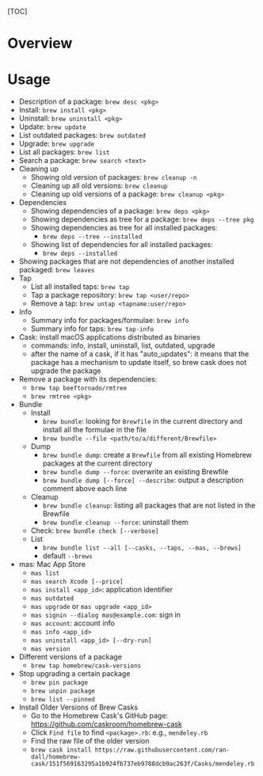 [TOC]

# Overview

# Usage

- Description of a package: `brew desc <pkg>`
- Install: `brew install <pkg>`
- Uninstall: `brew uninstall <pkg>`
- Update: `brew update`
- List outdated packages: `brew outdated`
- Upgrade: `brew upgrade`
- List all packages: `brew list`
- Search a package: `brew search <text>`
- Cleaning up
    + Showing old version of packages: `brew cleanup -n`
    + Cleaning up all old versions: `brew cleanup`
    + Cleaning up old versions of a package: `brew cleanup <pkg>`
- Dependencies
    + Showing dependencies of a package: `brew deps <pkg>`
    + Showing dependencies as tree for a package: `brew deps --tree pkg`
    + Showing dependencies as tree for all installed packages:
        * `brew deps --tree --installed`
    + Showing list of dependencies for all installed packages:
        * `brew deps --installed`
- Showing packages that are not dependencies of another installed
  packaged: `brew leaves`
- Tap
    + List all installed taps: `brew tap`
    + Tap a package repository: `brew tap <user/repo>`
    + Remove a tap: `brew untap <tapname:user/repo>`
- Info
    + Summary info for packages/formulae: `brew info`
    + Summary info for taps: `brew tap-info`
- Cask: install macOS applications distributed as binaries
    + commands: info, install, uninstall, list, outdated, upgrade
    + after the name of a cask, if it has "auto_updates": it means that
      the package has a mechanism to update itself, so brew cask does
      not upgrade the package
- Remove a package with its dependencies:
    + `brew tap beeftornado/rmtree`
    + `brew rmtree <pkg>`
- Bundle
    + Install
        * `brew bundle`: looking for `Brewfile` in the current directory
          and install all the formulae in the file
        * `brew bundle --file <path/to/a/different/Brewfile>`
    + Dump
        * `brew bundle dump`: create a `Brewfile` from all existing
          Homebrew packages at the current directory
        * `brew bundle dump --force`: overwrite an existing Brewfile
        * `brew bundle dump [--force] --describe`: output a description
          comment above each line
    + Cleanup
        * `brew bundle cleanup`: listing all packages that are not
          listed in the Brewfile
        * `brew bundle cleanup --force`: uninstall them
    + Check: `brew bundle check [--verbose]`
    + List
        * `brew bundle list --all [--casks, --taps, --mas, --brews]`
        * default `--brews`
- mas: Mac App Store
    + `mas list`
    + `mas search Xcode [--price]`
    + `mas install <app_id>`: application identifier
    + `mas outdated`
    + `mas upgrade` or `mas upgrade <app_id>`
    + `mas signin --dialog mas@example.com`: sign in
    + `mas account`: account info
    + `mas info <app_id>`
    + `mas uninstall <app_id> [--dry-run]`
    + `mas version`
- Different versions of a package
    + `brew tap homebrew/cask-versions`
- Stop upgrading a certain package
    + `brew pin package`
    + `brew unpin package`
    + `brew list --pinned`
- Install Older Versions of Brew Casks
    + Go to the Homebrew Cask's GitHub page: https://github.com/caskroom/homebrew-cask
    + Click `Find file` to find `<package>.rb`: e.g., `mendeley.rb`
    + Find the raw file of the older version
    + `brew cask install https://raw.githubusercontent.com/ran-dall/homebrew-cask/151f569163295a1b924fb737eb9788dcb9ac263f/Casks/mendeley.rb`

